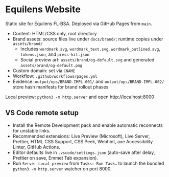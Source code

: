 # Equilens Website

Static site for Equilens FL‑BSA. Deployed via GitHub Pages from `main`.

- Content: HTML/CSS only, root directory
- Brand assets: source files live under `docs/brand/`; runtime copies under `assets/brand/`
  - Includes `wordmark.svg`, `wordmark_text.svg`, `wordmark_outlined.svg`, `tokens.json`, and `press-kit.json`
  - Social preview art: `assets/brand/og-default.svg` and generated `assets/brand/og-default.png`
- Custom domain: set via `CNAME`
- Workflow: `.github/workflows/pages.yml`
- Evidence: `output/ops/BRAND-IMPL-001/` and `output/ops/BRAND-IMPL-002/` store hash manifests for brand rollout phases

Local preview: `python3 -m http.server` and open http://localhost:8000

## VS Code remote setup

- Install the Remote Development pack and enable automatic reconnects for unstable links.
- Recommended extensions: Live Preview (Microsoft), Live Server, Prettier, HTML CSS Support, CSS Peek, Webhint, axe Accessibility Linter, GitHub Actions.
- Editor defaults live in `.vscode/settings.json` (auto-save after delay, Prettier on save, Emmet Tab expansion).
- Run `Serve: Local preview` from `Tasks: Run Task…` to launch the bundled `python3 -m http.server` watcher on port 8000.
